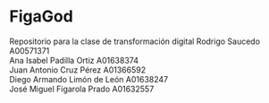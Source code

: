 # FigaGod
Repositorio para la clase de transformación digital
Rodrigo Saucedo A00571371<br>
Ana Isabel Padilla Ortiz A01638374<br>
Juan Antonio Cruz Pérez A01366592<br>
Diego Armando Limón de León A01638247<br>
José Miguel Figarola Prado A01632557<br>
